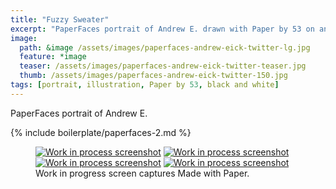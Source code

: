 ```yaml
---
title: "Fuzzy Sweater"
excerpt: "PaperFaces portrait of Andrew E. drawn with Paper by 53 on an iPad."
image: 
  path: &image /assets/images/paperfaces-andrew-eick-twitter-lg.jpg 
  feature: *image
  teaser: /assets/images/paperfaces-andrew-eick-twitter-teaser.jpg
  thumb: /assets/images/paperfaces-andrew-eick-twitter-150.jpg
tags: [portrait, illustration, Paper by 53, black and white]
---
```


PaperFaces portrait of Andrew E.

{% include boilerplate/paperfaces-2.md %}

<figure class="third">
  <a href="{{ site.url }}/assets/images/paperfaces-andrew-eick-process-1-lg.jpg"><img src="{{ site.url }}/assets/images/paperfaces-andrew-eick-process-1-600.jpg" alt="Work in process screenshot"></a>
  <a href="{{ site.url }}/assets/images/paperfaces-andrew-eick-process-2-lg.jpg"><img src="{{ site.url }}/assets/images/paperfaces-andrew-eick-process-2-600.jpg" alt="Work in process screenshot"></a>
  <a href="{{ site.url }}/assets/images/paperfaces-andrew-eick-process-3-lg.jpg"><img src="{{ site.url }}/assets/images/paperfaces-andrew-eick-process-3-600.jpg" alt="Work in process screenshot"></a>
  <a href="{{ site.url }}/assets/images/paperfaces-andrew-eick-process-4-lg.jpg"><img src="{{ site.url }}/assets/images/paperfaces-andrew-eick-process-4-600.jpg" alt="Work in process screenshot"></a>
  <figcaption>Work in progress screen captures Made with Paper.</figcaption>
</figure>